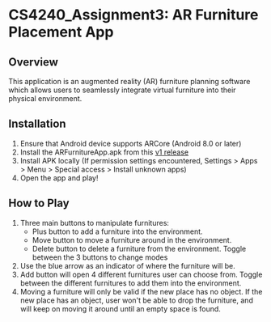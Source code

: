 # CS4240_Assignment3: AR Furniture Placement App

## Overview
This application is an augmented reality (AR) furniture planning software which allows users to seamlessly integrate virtual furniture into their physical environment.

## Installation
1. Ensure that Android device supports ARCore (Android 8.0 or later)
2. Install the ARFurnitureApp.apk from this [v1 release]([url](https://github.com/liviamil/CS4240_Assignment3/releases/tag/v1)https://github.com/liviamil/CS4240_Assignment3/releases/tag/v1)
3. Install APK locally (If permission settings encountered, Settings > Apps > Menu > Special access > Install unknown apps)
4. Open the app and play!

## How to Play
1. Three main buttons to manipulate furnitures:
   - Plus button to add a furniture into the environment.
   - Move button to move a furniture around in the environment.
   - Delete button to delete a furniture from the environment.
  Toggle between the 3 buttons to change modes
2. Use the blue arrow as an indicator of where the furniture will be.
3. Add button will open 4 different furnitures user can choose from. Toggle between the different furnitures to add them into the environment.
4. Moving a furniture will only be valid if the new place has no object. If the new place has an object, user won't be able to drop the furniture, and will keep on moving it around until an empty space is found.
